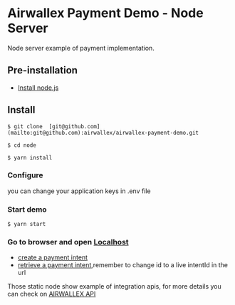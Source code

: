 # Airwallex Payment Demo - Node Server

Node server example of payment implementation.

## Pre-installation

- [Install node.js](https://nodejs.org/en/)

## Install

    $ git clone  [git@github.com](mailto:git@github.com):airwallex/airwallex-payment-demo.git

    $ cd node

    $ yarn install

### Configure

you can change your application keys in .env file

### Start demo

    $ yarn start

### Go to browser and open [Localhost](http://localhost:3002/apis/v1/intent/create)
- [create a payment intent](http://localhost:3002/apis/v1/intent/create)
- [retrieve a payment intent](http://localhost:3002/apis/v1/intent/:id),remember to change id to a live intentId in the url

Those static node show example of integration apis, for more details you can check on  [AIRWALLEX API](https://www.airwallex.com/docs/api#/Payment_Acceptance/Payment_Intents/_api_v1_pa_payment_intents_create/post)

